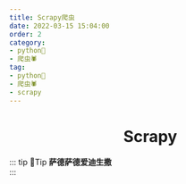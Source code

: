 ```yaml
---
title: Scrapy爬虫
date: 2022-03-15 15:04:00
order: 2
category:
- python🐍
- 爬虫🕷
tag:
- python🐍
- 爬虫🕷
- scrapy
---
```


<!-- more -->

<div align="center"><h1><strong> Scrapy</strong></h1></div>

::: tip 📌Tip
**萨德萨德爱迪生撒**<br/>:::

